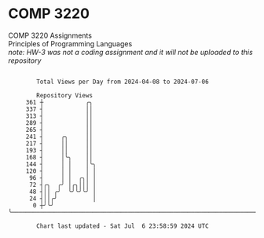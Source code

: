 # COMP 3220
COMP 3220 Assignments  
Principles of Programming Languages  
*note: HW-3 was not a coding assignment and it will not be uploaded to this repository*  

```

        Total Views per Day from 2024-04-08 to 2024-07-06

        Repository Views
     361 ┼            ╭╮
     337 ┤            ││
     313 ┤            ││
     289 ┤            ││
     265 ┤            ││
     241 ┤     ╭╮     ││
     217 ┤     ││     ││
     193 ┤     ││     ││
     168 ┤     │╰╮    ││
     144 ┤     │ │    │╰╮
     120 ┤     │ │    │ │
      96 ┤     │ │  ╭╮│ │
      72 ┤╭╮  ╭╯ │╭╮│││ │
      48 ┤││ ╭╯  ╰╯╰╯╰╯ │
      24 ┤││╭╯          │
       0 ┼╯╰╯           ╰──────────────────────────────────────────────────────────────────────────

        Chart last updated - Sat Jul  6 23:58:59 2024 UTC
        
```
